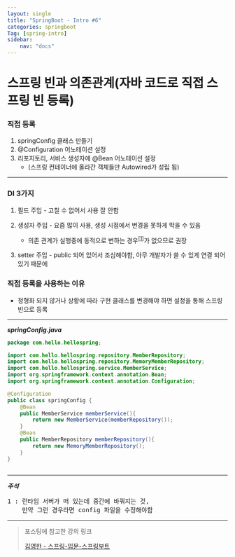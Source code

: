 ```yaml
---
layout: single
title: "SpringBoot - Intro #6"
categories: springboot
Tag: [spring-intro]
sidebar: 
    nav: "docs"
---
```

# 스프링 빈과 의존관계(자바 코드로 직접 스프링 빈 등록)

### 직접 등록

1. springConfig 클래스 만들기
2. @Configuration  어노테이션 설정
3. 리포지토리, 서비스 생성자에 @Bean 어노테이션 설정
    *   (스프링 컨테이너에 올라간 객체들만 Autowired가 성립 됨)

<hr>

### DI 3가지

1. 필드 주입 - 고칠 수 없어서 사용 잘 안함​

2. 생성자 주입 - 요즘 많이 사용, 생성 시점에서 변경을 못하게 막을 수 있음

   *    의존 관계가 실행중에 동적으로 변하는 경우<sup>[\[1\]](#footnote_1)</sup>가 없으므로 권장

3. setter 주입 - public 되어 있어서 조심해야함, 아무 개발자가 쓸 수 있게 연결 되어 있기 때문에

### 직접 등록을 사용하는 이유

- 정형화 되지 않거나 상황에 따라 구현 클래스를 변경해야 하면 설정을 통해 스프링 빈으로 등록

---

_**springConfig.java**_

```java
package com.hello.hellospring;

import com.hello.hellospring.repository.MemberRepository;
import com.hello.hellospring.repository.MemoryMemberRepository;
import com.hello.hellospring.service.MemberService;
import org.springframework.context.annotation.Bean;
import org.springframework.context.annotation.Configuration;

@Configuration
public class springConfig {
    @Bean
    public MemberService memberService(){
        return new MemberService(memberRepository());
    }
    @Bean
    public MemberRepository memberRepository(){
        return new MemoryMemberRepository();
    }
}
​
```
---

***주석***
<pre>
1 : <span id="footnote_1">런타임 서버가 떠 있는데 중간에 바꿔지는 것, 
    만약 그런 경우라면 config 파일을 수정해야함 </span>
</pre>

---
 > 포스팅에 참고한 강의 링크 
 >
 >[김영한 - 스프링-입문-스프링부트](https://www.inflearn.com/course/%EC%8A%A4%ED%94%84%EB%A7%81-%EC%9E%85%EB%AC%B8-%EC%8A%A4%ED%94%84%EB%A7%81%EB%B6%80%ED%8A%B8)